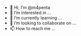 - 👋 Hi, I’m @m4penta
- 👀 I’m interested in ...
- 🌱 I’m currently learning ...
- 💞️ I’m looking to collaborate on ...
- 📫 How to reach me ...

<!---
m4penta/m4penta is a ✨ special ✨ repository because its `README.md` (this file) appears on your GitHub profile.
You can click the Preview link to take a look at your changes.
--->
